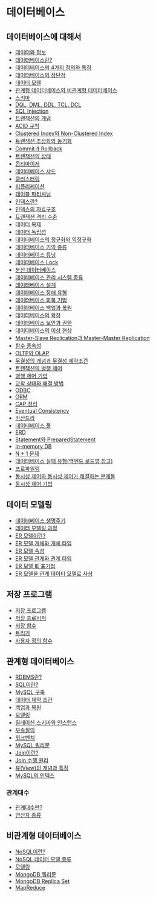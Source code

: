 # 데이터베이스
## 데이터베이스에 대해서
- [데이터와 정보]()
- [데이터베이스란?]()
- [데이터베이스의 4가지 정의와 특징]()
- [데이터베이스의 장단점]()
- [데이터 모델]()
- [관계형 데이터베이스와 비관계형 데이터베이스]()
- [스키마]()
- [DQL, DML, DDL, TCL, DCL]()
- [SQL Injection]()
- [트랜잭션의 개념]()
- [ACID 규칙]()
- [Clustered Index와 Non-Clustered Index]()
- [트랜잭션 추상화와 동기화]()
- [Commit과 Rollback]()
- [트랜잭션의 상태]()
- [옵티마이저]()
- [데이터베이스 샤드]()
- [클러스터링]()
- [리플리케이션]()
- [테이블 파티셔닝]()
- [인덱스란?]()
- [인덱스의 자료구조]()
- [트랜잭션 격리 수준]()
- [데이터 복제]()
- [데이터 독립성]()
- [데이터베이스의 정규화와 역정규화]()
- [데이터베이스 키의 종류]()
- [데이터베이스 튜닝]()
- [데이터베이스 Lock]()
- [분산 데이터베이스]()
- [데이터베이스 관리 시스템 종류]()
- [데이터베이스 설계]()
- [데이터베이스 장애 유형]()
- [데이터베이스 회복 기법]()
- [데이터베이스 백업과 복원]()
- [데이터베이스의 확장]()
- [데이터베이스 보안과 권한]()
- [데이터베이스의 이상 현상]()
- [Master-Slave Replication과 Master-Master Replication]()
- [함수 종속성]()
- [OLTP와 OLAP]()
- [무결성의 개념과 무결성 제약조건]()
- [트랜잭션의 병행 제어]()
- [병행 제어 기법]()
- [교착 상태와 해결 방법]()
- [ODBC]()
- [ORM]()
- [CAP 정리]()
- [Eventual Consistency]()
- [카산드라]()
- [데이터베이스 풀]()
- [ERD]()
- [Statement와 PreparedStatement]()
- [In-memory DB]()
- [N + 1 문제]()
- [데이터베이스 실패 유형(백엔드 로드맵 참고)]()
- [프로파일링]()
- [동시성 제어와 동시성 제어가 해결하는 문제들]()
- [동시성 제어 기법]()
## 데이터 모델링
- [데이터베이스 생명주기]()
- [데이터 모델링 과정]()
- [ER 모델이란?]()
- [ER 모델 개체와 개체 타입]()
- [ER 모델 속성]()
- [ER 모델 관계와 관계 타입]()
- [ER 모델 IE 표기법]()
- [ER 모델을 관계 데이터 모델로 사상]()
## 저장 프로그램
- [저장 프로그램]()
- [저장 프로시저]()
- [저장 함수]()
- [트리거]()
- [사용자 정의 함수]()
## 관계형 데이터베이스
- [RDBMS란?]()
- [SQL이란?]()
- [MySQL 구축]()
- [데이터 제약 조건]()
- [백업과 복원]()
- [모델링]()
- [릴레이션 스키마와 인스턴스]()
- [부속질의]()
- [워크벤치]()
- [MySQL 쿼리문]()
- [Join이란?]()
- [Join 수행 원리]()
- [뷰(View)의 개념과 특징]()
- [MySQL의 인덱스]()
### 관계대수
- [관계대수란?]()
- [연산자 종류]()
## 비관계형 데이터베이스
- [NoSQL이란?]()
- [NoSQL 데이터 모델 종류]()
- [모델링]()
- [MongoDB 쿼리문]()
- [MongoDB Replica Set]()
- [MapReduce]()